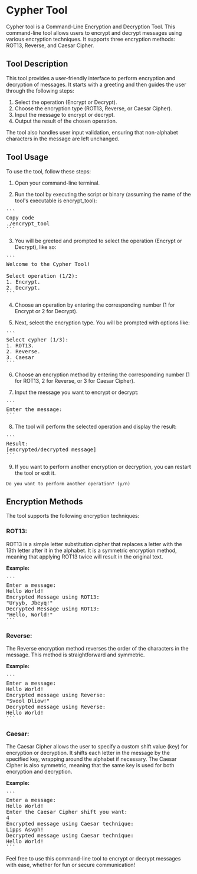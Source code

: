 # Cypher Tool

Cypher tool is a Command-Line Encryption and Decryption Tool. This command-line tool allows users to encrypt and decrypt messages using various encryption techniques. It supports three encryption methods: ROT13, Reverse, and Caesar Cipher.

## Tool Description

This tool provides a user-friendly interface to perform encryption and decryption of messages. It starts with a greeting and then guides the user through the following steps:

1. Select the operation (Encrypt or Decrypt).
2. Choose the encryption type (ROT13, Reverse, or Caesar Cipher).
3. Input the message to encrypt or decrypt.
4. Output the result of the chosen operation.

The tool also handles user input validation, ensuring that non-alphabet characters in the message are left unchanged.

## Tool Usage

To use the tool, follow these steps:

1. Open your command-line terminal.

2. Run the tool by executing the script or binary (assuming the name of the tool's executable is encrypt_tool):
<pre>
```
Copy code
./encrypt_tool
```
</pre>

3. You will be greeted and prompted to select the operation (Encrypt or Decrypt), like so:
<pre>
```
Welcome to the Cypher Tool!

Select operation (1/2):
1. Encrypt.
2. Decrypt.
```
</pre>

4. Choose an operation by entering the corresponding number (1 for Encrypt or 2 for Decrypt).

5. Next, select the encryption type. You will be prompted with options like:
<pre>
```
Select cypher (1/3):
1. ROT13.
2. Reverse.
3. Caesar
```
</pre>

6. Choose an encryption method by entering the corresponding number (1 for ROT13, 2 for Reverse, or 3 for Caesar Cipher).

7. Input the message you want to encrypt or decrypt:
<pre>
```
Enter the message:
```
</pre>

8. The tool will perform the selected operation and display the result:
<pre>
```
Result:
[encrypted/decrypted message]
```
</pre>
9. If you want to perform another encryption or decryption, you can restart the tool or exit it.
```
Do you want to perform another operation? (y/n)
```
</pre>


## Encryption Methods
The tool supports the following encryption techniques:

### ROT13: 
ROT13 is a simple letter substitution cipher that replaces a letter with the 13th letter after it in the alphabet. It is a symmetric encryption method, meaning that applying ROT13 twice will result in the original text.

<b> Example: </b>
<pre>
```
Enter a message: 
Hello World!
Encrypted Message using ROT13: 
"Uryyb, Jbeyq!"
Decrypted Message using ROT13: 
"Hello, World!"
```
</pre>

### Reverse: 
The Reverse encryption method reverses the order of the characters in the message. This method is straightforward and symmetric.

<b> Example: </b>
<pre>
```
Enter a message: 
Hello World!
Encrypted message using Reverse: 
"Svool Dliow!"
Decrypted message using Reverse:
Hello World!
```
</pre>

### Caesar: 
The Caesar Cipher allows the user to specify a custom shift value (key) for encryption or decryption. It shifts each letter in the message by the specified key, wrapping around the alphabet if necessary. The Caesar Cipher is also symmetric, meaning that the same key is used for both encryption and decryption.

<b> Example: </b>
<pre>
```
Enter a message: 
Hello World!
Enter the Caesar Cipher shift you want: 
4
Encrypted message using Caesar technique:
Lipps Asvph!
Decrypted message using Caesar technique:
Hello World!
```
</pre>

Feel free to use this command-line tool to encrypt or decrypt messages with ease, whether for fun or secure communication!

